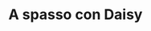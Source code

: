 ---
layout: post
title: A spasso con Daisy
director: Bruce Beresford
year: 1989
cover: https://images.mubicdn.net/images/film/4380/cache-91071-1566302494/image-w1280.jpg
oscar: true
---